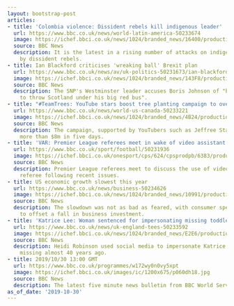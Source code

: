 ```yaml
---
layout: bootstrap-post
articles:
- title: 'Colombia violence: Dissident rebels kill indigenous leader'
  url: https://www.bbc.co.uk/news/world-latin-america-50233674
  image: https://ichef.bbci.co.uk/news/1024/branded_news/16400/production/_109463119_5b2b449a-db54-4410-b41c-79722e067950.jpg
  source: BBC News
  description: It is the latest in a rising number of attacks on indigenous Colombians
    by dissident rebels.
- title: Ian Blackford criticises 'wreaking ball' Brexit plan
  url: https://www.bbc.co.uk/news/av/uk-politics-50231673/ian-blackford-criticises-wreaking-ball-brexit-plan
  image: https://ichef.bbci.co.uk/news/1024/branded_news/143F8/production/_109463928_p07shh4p.jpg
  source: BBC News
  description: The SNP's Westminster leader accuses Boris Johnson of "being willing
    to throw Scotland under his big red bus".
- title: "#TeamTrees: YouTube stars boost tree planting campaign to over $8m"
  url: https://www.bbc.co.uk/news/world-us-canada-50233221
  image: https://ichef.bbci.co.uk/news/1024/branded_news/4B24/production/_109463291_053320720.jpg
  source: BBC News
  description: The campaign, supported by YouTubers such as Jeffree Star, has raised
    more than $8m in five days.
- title: 'VAR: Premier League referees meet in wake of video assistant referee issues'
  url: https://www.bbc.co.uk/sport/football/50231936
  image: https://ichef.bbci.co.uk/onesport/cps/624/cpsprodpb/6383/production/_109457452_var_reuters.jpg
  source: BBC News
  description: Premier League referees meet to discuss the use of video assistant
    referee following recent issues.
- title: US economic growth slowest this year
  url: https://www.bbc.co.uk/news/business-50234626
  image: https://ichef.bbci.co.uk/news/1024/branded_news/10991/production/_109458976_ussigns.jpg
  source: BBC News
  description: The slowdown was not as bad as feared, with consumer spending helping
    to offset a fall in business investment.
- title: 'Katrice Lee: Woman sentenced for impersonating missing toddler'
  url: https://www.bbc.co.uk/news/uk-england-tees-50233592
  image: https://ichef.bbci.co.uk/news/1024/branded_news/E2E6/production/_109168085_p065wty9.jpg
  source: BBC News
  description: Heidi Robinson used social media to impersonate Katrice Lee, who went
    missing almost 40 years ago.
- title: 2019/10/30 13:00 GMT
  url: https://www.bbc.co.uk/programmes/w172wy0n0vy5xpt
  image: https://ichef.bbci.co.uk/images/ic/1200x675/p060dh18.jpg
  source: BBC News
  description: The latest five minute news bulletin from BBC World Service.
as_of_date: '2019-10-30'
---
```


